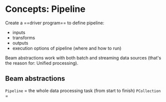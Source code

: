 # Concepts: Pipeline

Create a ==driver program== to define pipeline:

- inputs
- transforms
- outputs
- execution options of pipeline (where and how to run)

Beam abstractions work with both batch and streaming data sources (that's the reason for: Unified processing).

## Beam abstractions

`Pipeline` = the whole data processing task (from start to finish)
`PCollection` = 